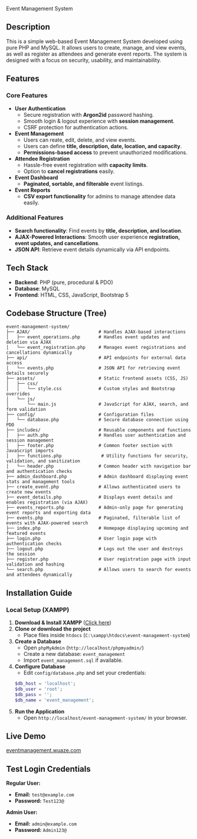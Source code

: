 Event Management System

## Description
This is a simple web-based Event Management System developed using pure PHP and MySQL. It allows users to create, manage, and view events, as well as register as attendees and generate event reports. The system is designed with a focus on security, usability, and maintainability.

## Features

### Core Features
- **User Authentication**
  - Secure registration with **Argon2id** password hashing.
  - Smooth login & logout experience with **session management**.
  - CSRF protection for authentication actions.
- **Event Management**
  - Users can reate, edit, delete, and view events.
  - Users can define **title, description, date, location, and capacity**.
  - **Permissions-based access** to prevent unauthorized modifications.
- **Attendee Registration**
  - Hassle-free event registration with **capacity limits**.
  - Option to **cancel registrations** easily.
- **Event Dashboard**
  - **Paginated, sortable, and filterable** event listings.
- **Event Reports**
  - **CSV export functionality** for admins to manage attendee data easily.

### Additional Features
- **Search functionality**: Find events by **title, description, and location**.
- **AJAX-Powered Interactions**: Smooth user experience **registration, event updates, and cancellations**.
- **JSON API**: Retrieve event details dynamically via API endpoints.

## Tech Stack
- **Backend**: PHP (pure, procedural & PDO)
- **Database**: MySQL
- **Frontend**: HTML, CSS, JavaScript, Bootstrap 5

## Codebase Structure (Tree)
```
event-management-system/
├── AJAX/                          # Handles AJAX-based interactions
│   ├── event_operations.php       # Handles event updates and deletion via AJAX
│   └── event_registration.php     # Manages event registrations and cancellations dynamically
├── api/                           # API endpoints for external data access
│   └── events.php                 # JSON API for retrieving event details securely
├── assets/                        # Static frontend assets (CSS, JS)
│   ├── css/
│   │   └── style.css              # Custom styles and Bootstrap overrides
│   └── js/
│       └── main.js                # JavaScript for AJAX, search, and form validation
├── config/                        # Configuration files
│   └── database.php               # Secure database connection using PDO
├── includes/                      # Reusable components and functions
│   ├── auth.php                   # Handles user authentication and session management
│   ├── footer.php                 # Common footer section with JavaScript imports
│   ├── functions.php               # Utility functions for security, validation, and sanitization
│   └── header.php                 # Common header with navigation bar and authentication checks
├── admin_dashboard.php            # Admin dashboard displaying event stats and management tools
├── create_event.php               # Allows authenticated users to create new events
├── event_details.php              # Displays event details and enables registration (via AJAX)
├── events_reports.php             # Admin-only page for generating event reports and exporting data
├── events.php                     # Paginated, filterable list of events with AJAX-powered search
├── index.php                      # Homepage displaying upcoming and featured events
├── login.php                      # User login page with authentication checks
├── logout.php                     # Logs out the user and destroys the session
├── register.php                   # User registration page with input validation and hashing
└── search.php                     # Allows users to search for events and attendees dynamically

```

## Installation Guide
### Local Setup (XAMPP)
1. **Download & Install XAMPP** ([Click here](https://www.apachefriends.org/download.html))
2. **Clone or download the project**
   - Place files inside `htdocs` (`C:\xampp\htdocs\event-management-system`)
3. **Create a Database**
   - Open `phpMyAdmin` (`http://localhost/phpmyadmin/`)
   - Create a new database: `event_management`
   - Import `event_management.sql` if available.
4. **Configure Database**
   - Edit `config/database.php` and set your credentials:
   ```php
   $db_host = 'localhost';
   $db_user = 'root';
   $db_pass = '';
   $db_name = 'event_management';
   ```
5. **Run the Application**
   - Open `http://localhost/event-management-system/` in your browser.


## Live Demo
[eventmanagement.wuaze.com](http://eventmanagement.wuaze.com)

## Test Login Credentials
**Regular User:**
- **Email:** `test@example.com`
- **Password:** `Test123@`

**Admin User:**
- **Email:** `admin@example.com`
- **Password:** `Admin123@`





